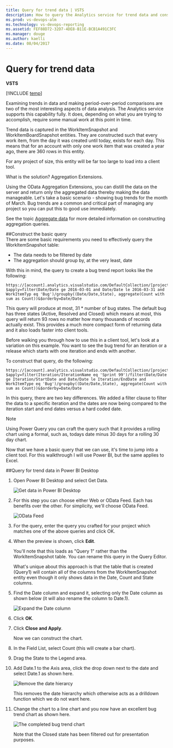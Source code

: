 ```yaml
---
title: Query for trend data | VSTS  
description: How to query the Analytics service for trend data and consume it in a client tool when working from Visual Studio Team Services (VSTS) 
ms.prod: vs-devops-alm
ms.technology: vs-devops-reporting
ms.assetid: FEF88D72-32D7-4DE8-B11E-BCB1A491C3FC
ms.manager: douge
ms.author: kaelli
ms.date: 08/04/2017
---
```


# Query for trend data

**VSTS**  

[!INCLUDE [temp](../_shared/analytics-preview.md)]

Examining trends in data and making period-over-period comparisons are two of the most interesting aspects of data analysis. The Analytics service supports this capability fully. It does, depending on what you are trying to accomplish, require some manual work at this point in time.

Trend data is captured in the WorkItemSnapshot and WorkItemBoardSnapshot entities. They are constructed such that every work item, from the day it was created until today, exists for each day. This means that for an account with only one work item that was created a year ago, there are 360 rows in this entity.  

For any project of size, this entity will be far too large to load into a client tool.  

What is the solution? Aggregation Extensions. 

Using the OData Aggregation Extensions, you can distill the data 
on the server and return only the aggregated data thereby making the data manageable. Let's
take a basic scenario - showing bug trends for the month of March. Bug trends are a common and critical part of managing any project so you can put this to good use immediately.

See the topic [Aggregate data](aggregated-data-analytics.md) for more detailed information on
constructing aggregation queries.

##Construct the basic query    
There are some basic requirements you need to effectively query the WorkItemSnapshot table:  
* The data needs to be filtered by date  
* The aggregation should group by, at the very least, date  

With this in mind, the query to create a bug trend report looks like the following: 

```
https://[account].analytics.visualstudio.com/DefaultCollection/[project]/_odata/WorkItemSnapshot?$apply=filter(Date/Date ge 2016-03-01 and Date/Date le 2016-03-31 and WorkItemTyp eq 'Bug')/groupby((Date/Date,State), aggregate(Count with sum as Count))&$orderby=Date/Date
```

This query will produce at most, 31 * number of bug states. The default bug has three states 
(Active, Resolved and Closed) which means at most, this query will return 93 rows no matter 
how many thousands of records actually exist. This provides a much more compact form of returning data and it also loads faster into client tools.  

Before walking you through how to use this in a client tool, let's look at a variation on this example. You want to see the bug trend for an iteration or a release which starts with one iteration and ends with another.  

To construct that query, do the following:  

```
https://[account].analytics.visualstudio.com/DefaultCollection/[project]/_odata/WorkItemSnapshot?$apply=filter(Iteration/IterationName eq 'Sprint 99')/filter(Date/Date ge Iteration/StartDate and Date/Date le Iteration/EndDate and WorkItemType eq 'Bug')/groupby((Date/Date,State), aggregate(Count with sum as Count))&$orderby=Date/Date
```

In this query, there are two key differences. We added a filter clause to filter the data to a specific iteration and the dates are now being compared to the iteration start and end dates versus a hard coded date.  

>[!NOTE]  
>Using Power Query you can craft the query such that it provides a rolling chart using a formal, such as, todays date minus 30 days for a rolling 30 day chart.

Now that we have a basic query that we can use, it's time to jump into a client tool. For this walkthrough I will use Power BI, but the same applies to Excel.  

##Query for trend data in Power BI Desktop

1. Open Power BI Desktop and select Get Data.   

	![Get data in Power BI Desktop](_img/pbi1.png)  

2. For this step you can choose either Web or OData Feed. Each has benefits over the other. For simplicity, we'll choose OData Feed.  

	![OData Feed](_img/pbi2.png)  

3. For the query, enter the query you crafted for your project which matches one of the above queries and click OK.  

4. When the preview is shown, click **Edit**.  

    You'll note that this loads as "Query 1" rather than the WorkItemSnapshot table. You can rename this query in the Query Editor.

    What's unique about this approach is that the table that is created (Query1) will contain all of the columns from the WorkItemSnapshot entity even though it only shows data in the Date, Count and State columns.  

5. Find the Date column and expand it, selecting only the Date column as shown below (it will also rename the column to Date.1).  

	![Expand the Date column](_img/pbi11.png)  

6. Click **OK**.  

7. Click **Close and Apply**.  

    Now we can construct the chart.

8. In the Field List, select Count (this will create a bar chart).

9. Drag the State to the Legend area.  

10. Add Date.1 to the Axis area, click the drop down next to the date and select Date.1 as shown here.  

	![Remove the date hierarcy](_img/pbi12.png)    

	This removes the date hierarchy which otherwise acts as a drilldown function which we do not want here.

11. Change the chart to a line chart and you now have an excellent bug trend chart as shown here. 

	![The completed bug trend chart](_img/pbi13.png)  

	Note that the Closed state has been filtered out for presentation purposes.